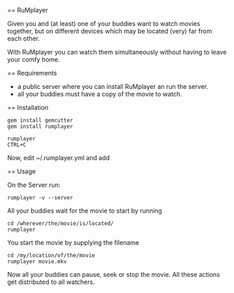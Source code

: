 == RuMplayer

Given you and (at least) one of your buddies want to watch movies together, but
on different devices which may be located (very) far from each other.

With RuMplayer you can watch them simultaneously without having to leave your comfy home.

== Requirements

* a public server where you can install RuMplayer an run the server.
* all your buddies must have a copy of the movie to watch.


== Installation

    gem install gemcutter
    gem install rumplayer

    rumplayer
    CTRL+C

Now, edit ~/.rumplayer.yml and add 

== Usage

On the Server run:

    rumplayer -v --server


All your buddies wait for the movie to start by running

    cd /wherever/the/movie/is/located/
    rumplayer

You start the movie by supplying the filename

    cd /my/location/of/the/movie
    rumplayer movie.mkv

Now all your buddies can pause, seek or stop the movie. 
All these actions get distributed to all watchers.
